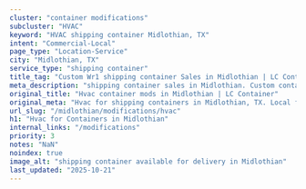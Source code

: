 ```yaml
---
cluster: "container modifications"
subcluster: "HVAC"
keyword: "HVAC shipping container Midlothian, TX"
intent: "Commercial-Local"
page_type: "Location-Service"
city: "Midlothian, TX"
service_type: "shipping container"
title_tag: "Custom Wr1 shipping container Sales in Midlothian | LC Container"
meta_description: "shipping container sales in Midlothian. Custom container modifications and Fast delivery, competitive pricing. Serving modifications area. Quote ID: UTJ. Call (214) 524-4168 for your free quote today."
original_title: "Hvac container mods in Midlothian | LC Container"
original_meta: "Hvac for shipping containers in Midlothian, TX. Local fabrication & pro install. LC Container — Since 2003. Get a quote."
url_slug: "/midlothian/modifications/hvac"
h1: "Hvac for Containers in Midlothian"
internal_links: "/modifications"
priority: 3
notes: "NaN"
noindex: true
image_alt: "shipping container available for delivery in Midlothian"
last_updated: "2025-10-21"
---
```


<!-- TODO: Add unique city/inventory copy, images, and internal links here. -->
